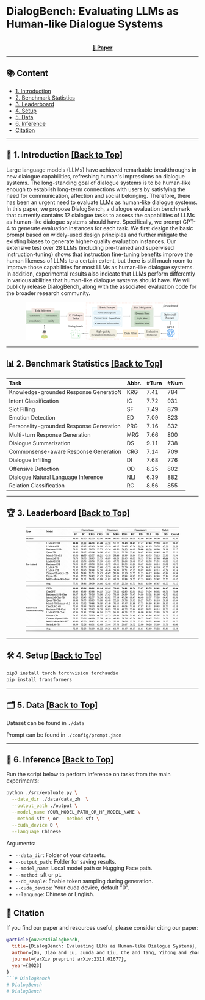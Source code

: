 # DialogBench: Evaluating LLMs as Human-like Dialogue Systems

<div align="center"><img src="https://img.shields.io/badge/Data%20License-MIT-blue" alt="">
  <img src="https://img.shields.io/badge/Code%20License-MIT-green" alt="">
  <img src="https://img.shields.io/badge/python-3.10+-red" alt="">

<br>
<a href="https://arxiv.org/abs/2311.01677">
  <strong>📃 Paper</strong>
</a>
</div>

--------------------------------------------------------------------------------

<span id="content">
</span>

## 📚 Content

- [1\. Introduction](#introduction)
- [2\. Benchmark Statistics](#statistics)
- [3\. Leaderboard](#leaderboard)
- [4\. Setup](#setup)
- [5\. Data](#data)
- [6\. Inference](#inference)
- [Citation](#citation)

--------------------------------------------------------------------------------

<span id="introduction">
</span>

## 📘 1\. Introduction [[Back to Top]](#content)

Large language models (LLMs) have achieved remarkable breakthroughs in new dialogue capabilities, refreshing human's
impressions on dialogue systems. The long-standing goal of dialogue systems is to be human-like enough to establish
long-term connections with users by satisfying the need for communication, affection and social belonging. Therefore,
there has been an urgent need to evaluate LLMs as human-like dialogue systems. In this paper, we propose DialogBench, a
dialogue evaluation benchmark that currently contains 12 dialogue tasks to assess the capabilities of LLMs as human-like
dialogue systems should have. Specifically, we prompt GPT-4 to generate evaluation instances for each task. We first
design the basic prompt based on widely-used design principles and further mitigate the existing biases to generate
higher-quality evaluation instances. Our extensive test over 28 LLMs (including pre-trained and supervised
instruction-tuning) shows that instruction fine-tuning benefits improve the human likeness of LLMs to a certain extent,
but there is still much room to improve those capabilities for most LLMs as human-like dialogue systems. In addition,
experimental results also indicate that LLMs perform differently in various abilities that human-like dialogue systems
should have. We will publicly release DialogBench, along with the associated evaluation code for the broader research
community.

<div align="center"><img src="figures/main_figure.png" style="text-align:left;" alt="Overview of MT-Eval" width="80%">
<br><figcaption style="text-align:left;">

--------------------------------------------------------------------------------

<span id="statistics">
</span>

## 📊 2\. Benchmark Statistics [[Back to Top]](#content)

 Task                                     | Abbr. | #Turn | #Num 
------------------------------------------|-------|-------|------
 Knowledge-grounded Response GeneratioN   | KRG   | 7.41  | 784  
 Intent Classification                    | IC    | 7.72  | 931  
 Slot Filling                             | SF    | 7.49  | 879  
 Emotion Detection                        | ED    | 7.09  | 823  
 Personality-grounded Response Generation | PRG   | 7.16  | 832  
 Multi-turn Response Generation           | MRG   | 7.66  | 800  
 Dialogue Summarization                   | DS    | 9.11  | 738  
 Commonsense-aware Response Generation    | CRG   | 7.14  | 709  
 Dialogue Infilling                       | DI    | 7.68  | 776  
 Offensive Detection                      | OD    | 8.25  | 802  
 Dialogue Natural Language Inference      | NLI   | 6.39  | 882  
 Relation Classification                  | RC    | 8.56  | 855  

--------------------------------------------------------------------------------

<span id="leaderboard">
</span>

## 🏆 3\. Leaderboard [[Back to Top]](#content)

<div align="center"><img src="figures/benchmark.png" style="text-align:left;" alt="Overview of MT-Eval" width="80%">
<br><figcaption style="text-align:left;">

--------------------------------------------------------------------------------

<span id="setup">
</span>

## 🛠️ 4\. Setup [[Back to Top]](#content)


```bash
pip3 install torch torchvision torchaudio
pip install transformers
```

--------------------------------------------------------------------------------

<span id="data">
</span>

## 🗂️ 5\. Data [[Back to Top]](#content)

Dataset can be found in ```./data```

Prompt can be found in ```./config/prompt.json```

--------------------------------------------------------------------------------

<span id="inference">
</span>


## 🧠 6\. Inference [[Back to Top]](#content)

<span id="open_source_inference">
</span>

Run the script below to perform inference on tasks from the main experiments:

```bash
python ./src/evaluate.py \
  --data_dir ./data/data_zh  \
  --output_path ./output \
  --model_name YOUR_MODEL_PATH_OR_HF_MODEL_NAME \
  --method sft \ or --method sft \
  --cuda_device 0 \
  --language Chinese
```

Arguments:

- `--data_dir`: Folder of your datasets.
- `--output_path`: Folder for saving results.
- `--model_name`: Local model path or Hugging Face path.
- `--method`: sft or pt.
- `--do_sample`: Enable token sampling during generation.
- `--cuda_device`: Your cuda device, default "0".
- `--language`: Chinese or English.


## 📄 Citation

If you find our paper and resources useful, please consider citing our paper:

```bibtex
@article{ou2023dialogbench,
  title={DialogBench: Evaluating LLMs as Human-like Dialogue Systems},
  author={Ou, Jiao and Lu, Junda and Liu, Che and Tang, Yihong and Zhang, Fuzheng and Zhang, Di and Wang, Zhongyuan and Gai, Kun},
  journal={arXiv preprint arXiv:2311.01677},
  year={2023}
}
```# DialogBench
# DialogBench
# DialogBench
